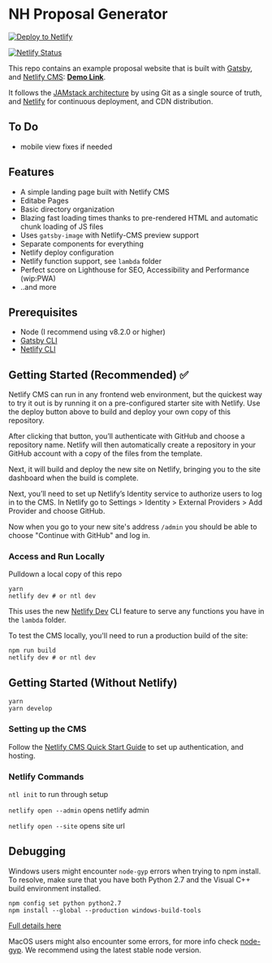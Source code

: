 # NH Proposal Generator

<a href="https://app.netlify.com/start/deploy?repository=https://github.com/northhighland/proposal-gen&amp;stack=cms"><img src="https://www.netlify.com/img/deploy/button.svg" alt="Deploy to Netlify"></a>

[![Netlify Status](https://api.netlify.com/api/v1/badges/df323891-3174-4904-a1df-d86fbe051f80/deploy-status)](https://app.netlify.com/sites/nh-proposal-gen/deploys)

This repo contains an example proposal website that is built with [Gatsby](https://www.gatsbyjs.org/), and [Netlify CMS](https://www.netlifycms.org): **[Demo Link](https://hungry-saha-c402bb.netlify.app/)**.

It follows the [JAMstack architecture](https://jamstack.org) by using Git as a single source of truth, and [Netlify](https://www.netlify.com) for continuous deployment, and CDN distribution.

## To Do

- mobile view fixes if needed

## Features

- A simple landing page built with Netlify CMS
- Editabe Pages
- Basic directory organization
- Blazing fast loading times thanks to pre-rendered HTML and automatic chunk loading of JS files
- Uses `gatsby-image` with Netlify-CMS preview support
- Separate components for everything
- Netlify deploy configuration
- Netlify function support, see `lambda` folder
- Perfect score on Lighthouse for SEO, Accessibility and Performance (wip:PWA)
- ..and more

## Prerequisites

- Node (I recommend using v8.2.0 or higher)
- [Gatsby CLI](https://www.gatsbyjs.org/docs/)
- [Netlify CLI](https://github.com/netlify/cli)

## Getting Started (Recommended) ✅

Netlify CMS can run in any frontend web environment, but the quickest way to try it out is by running it on a pre-configured starter site with Netlify. Use the deploy button above to build and deploy your own copy of this repository.

After clicking that button, you’ll authenticate with GitHub and choose a repository name. Netlify will then automatically create a repository in your GitHub account with a copy of the files from the template.

Next, it will build and deploy the new site on Netlify, bringing you to the site dashboard when the build is complete.

Next, you’ll need to set up Netlify’s Identity service to authorize users to log in to the CMS. In Netlify go to Settings > Identity > External Providers > Add Provider and choose GitHub.

Now when you go to your new site's address `/admin` you should be able to choose "Continue with GitHub" and log in.

### Access and Run Locally

Pulldown a local copy of this repo

```terminal
yarn
netlify dev # or ntl dev
```

This uses the new [Netlify Dev](https://www.netlify.com/products/dev/?utm_source=blog&utm_medium=netlifycms&utm_campaign=devex) CLI feature to serve any functions you have in the `lambda` folder.

To test the CMS locally, you'll need to run a production build of the site:

```terminal
npm run build
netlify dev # or ntl dev
```

## Getting Started (Without Netlify)

```terminal
yarn
yarn develop
```

### Setting up the CMS

Follow the [Netlify CMS Quick Start Guide](https://www.netlifycms.org/docs/quick-start/#authentication) to set up authentication, and hosting.

### Netlify Commands

`ntl init` to run through setup

`netlify open --admin` opens netlify admin

`netlify open --site` opens site url

## Debugging

Windows users might encounter `node-gyp` errors when trying to npm install.
To resolve, make sure that you have both Python 2.7 and the Visual C++ build environment installed.

```terminal
npm config set python python2.7
npm install --global --production windows-build-tools
```

[Full details here](https://www.npmjs.com/package/node-gyp 'NPM node-gyp page')

MacOS users might also encounter some errors, for more info check [node-gyp](https://github.com/nodejs/node-gyp). We recommend using the latest stable node version.
